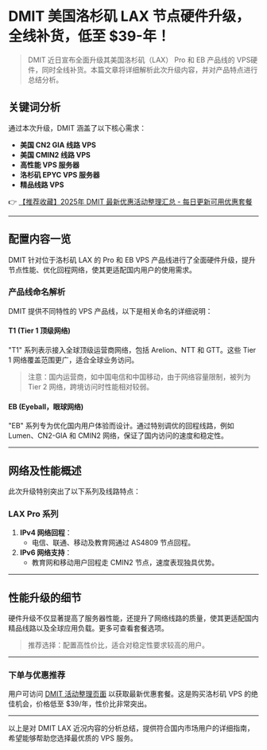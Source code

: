 # DMIT 美国洛杉矶 LAX 节点硬件升级，全线补货，低至 $39-年！

> DMIT 近日宣布全面升级其美国洛杉矶（LAX） Pro 和 EB 产品线的 VPS硬件，同时全线补货。本篇文章将详细解析此次升级内容，并对产品特点进行总结分析。

## 关键词分析
通过本次升级，DMIT 涵盖了以下核心需求：
- **美国 CN2 GIA 线路 VPS**
- **美国 CMIN2 线路 VPS**
- **高性能 VPS 服务器**
- **洛杉矶 EPYC VPS 服务器**
- **精品线路 VPS**

👉 [【推荐收藏】2025年 DMIT 最新优惠活动整理汇总 - 每日更新可用优惠套餐](https://bit.ly/dmit_coupon)

---

## 配置内容一览
DMIT 针对位于洛杉矶 LAX 的 Pro 和 EB VPS 产品线进行了全面硬件升级，提升节点性能、优化回程网络，使其更适配国内用户的使用需求。

### 产品线命名解析
DMIT 提供不同特性的 VPS 产品线，以下是相关命名的详细说明：

#### T1 (Tier 1 顶级网络)
"T1" 系列表示接入全球顶级运营商网络，包括 Arelion、NTT 和 GTT。这些 Tier 1 网络覆盖范围更广，适合全球业务访问。

> 注意：国内运营商，如中国电信和中国移动，由于网络容量限制，被列为 Tier 2 网络，跨境访问时性能相对较弱。

#### EB (Eyeball，眼球网络)
"EB" 系列专为优化国内用户体验而设计。通过特别调优的回程线路，例如 Lumen、CN2-GIA 和 CMIN2 网络，保证了国内访问的速度和稳定性。

---

## 网络及性能概述
此次升级特别突出了以下系列及线路特点：

### LAX Pro 系列
1. **IPv4 网络回程**：
   - 电信、联通、移动及教育网通过 AS4809 节点回程。
2. **IPv6 网络支持**：
   - 教育网和移动用户回程走 CMIN2 节点，速度表现独具优势。

---

## 性能升级的细节
硬件升级不仅显著提高了服务器性能，还提升了网络线路的质量，使其更适配国内精品线路以及全球应用负载。更多可查看套餐选项。

> 推荐选择：配置高性价比，适合对稳定性要求较高的用户。

---

### 下单与优惠推荐
用户可访问 [DMIT 活动整理页面](https://bit.ly/dmit_coupon) 以获取最新优惠套餐。这是购买洛杉矶 VPS 的绝佳机会，价格低至 $39/年，性价比非常突出。

---

以上是对 DMIT LAX 近况内容的分析总结，提供符合国内市场用户的详细指南，希望能够帮助您选择最优质的 VPS 服务。